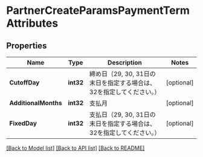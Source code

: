 # PartnerCreateParamsPaymentTermAttributes

## Properties

Name | Type | Description | Notes
------------ | ------------- | ------------- | -------------
**CutoffDay** | **int32** | 締め日（29, 30, 31日の末日を指定する場合は、32を指定してください。） | [optional] 
**AdditionalMonths** | **int32** | 支払月 | [optional] 
**FixedDay** | **int32** | 支払日（29, 30, 31日の末日を指定する場合は、32を指定してください。） | [optional] 

[[Back to Model list]](../README.md#documentation-for-models) [[Back to API list]](../README.md#documentation-for-api-endpoints) [[Back to README]](../README.md)


